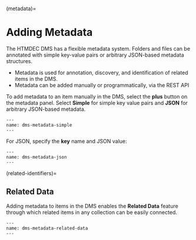 (metadata)=
# Adding Metadata

The HTMDEC DMS has a flexible metadata system. Folders and files can be
annotated with simple key-value pairs or arbitrary JSON-based metadata
structures. 

* Metadata is used for annotation, discovery, and identification of related items
in the DMS.
* Metadata can be added manually or programmatically, via the REST API


To add metadata to an item manually in the DMS, select the **plus** button on the
metadata panel. Select **Simple** for simple key value pairs and **JSON** for
arbitrary JSON-based metadata.

```{figure} images/htmdec-metadata-simple.png
---
name: dms-metadata-simple
---
```

For JSON, specify the **key** name and JSON value:

```{figure} images/htmdec-metadata-json.png
---
name: dms-metadata-json
---
```

(related-identifiers)=
## Related Data

Adding metadata to items in the DMS enables the **Related Data** feature through
which related items in any collection can be easily connected.

```{figure} images/htmdec-metadata-related-data.png
---
name: dms-metadata-related-data
---
```
